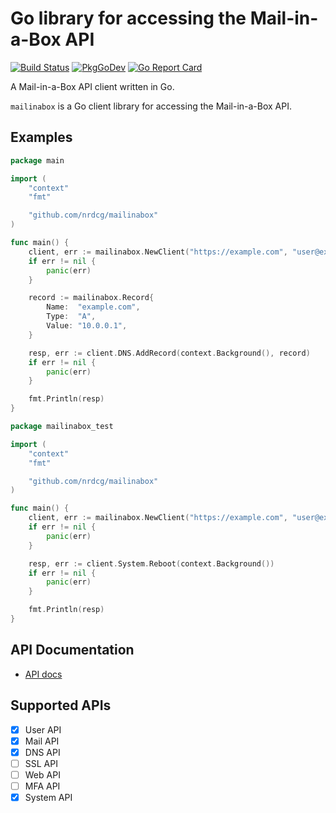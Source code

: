 # Go library for accessing the Mail-in-a-Box API

[![Build Status](https://github.com/nrdcg/mailinabox/workflows/Main/badge.svg?branch=master)](https://github.com/nrdcg/mailinabox/actions)
[![PkgGoDev](https://pkg.go.dev/badge/github.com/nrdcg/mailinabox)](https://pkg.go.dev/github.com/nrdcg/mailinabox)
[![Go Report Card](https://goreportcard.com/badge/github.com/nrdcg/mailinabox)](https://goreportcard.com/report/github.com/nrdcg/mailinabox)

A Mail-in-a-Box API client written in Go.

`mailinabox` is a Go client library for accessing the Mail-in-a-Box API.

## Examples

```go
package main

import (
	"context"
	"fmt"

	"github.com/nrdcg/mailinabox"
)

func main() {
	client, err := mailinabox.NewClient("https://example.com", "user@example.com", "secret")
	if err != nil {
		panic(err)
	}

	record := mailinabox.Record{
		Name:  "example.com",
		Type:  "A",
		Value: "10.0.0.1",
	}

	resp, err := client.DNS.AddRecord(context.Background(), record)
	if err != nil {
		panic(err)
	}

	fmt.Println(resp)
}
```

```go
package mailinabox_test

import (
	"context"
	"fmt"

	"github.com/nrdcg/mailinabox"
)

func main() {
	client, err := mailinabox.NewClient("https://example.com", "user@example.com", "secret")
	if err != nil {
		panic(err)
	}

	resp, err := client.System.Reboot(context.Background())
	if err != nil {
		panic(err)
	}

	fmt.Println(resp)
}
```


## API Documentation

- [API docs](https://mailinabox.email/api-docs.html)

## Supported APIs

- [x] User API
- [x] Mail API
- [x] DNS API
- [ ] SSL API
- [ ] Web API
- [ ] MFA API
- [x] System API
